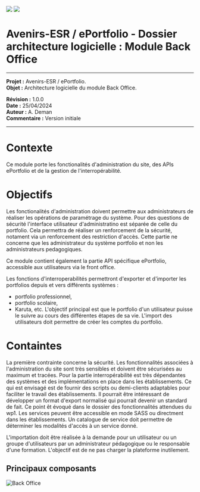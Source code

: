  <img src="https://avenirs-esr.github.io/dev-doc/assets/images/avenir-esr-logo_small.jpg"> <img src="https://avenirs-esr.github.io/dev-doc/assets/images/esup-portail-logo_small.png"/> 
 # Avenirs-ESR / ePortfolio - Dossier architecture logicielle : Module Back Office 

---
**Projet :** Avenirs-ESR / ePortfolio. <br/>
**Objet :** Architecture logicielle du module Back Office.<br/>

**Révision :** 1.0.0<br/>
**Date :** 25/04/2024<br/>
**Auteur :** A. Deman<br/>
**Commentaire :** Version initiale<br/>

-----
# Contexte
Ce module porte les fonctionalités d'administration du site, des APIs ePortfolio et de la gestion de l'interropérabilité.

# Objectifs
Les fonctionalités d'administration doivent permettre aux administrateurs de réaliser les opérations de paramétrage du système. 
Pour des questions de sécurité l'interface utilisateur d'administratino est séparée de celle du portfolio. Cela permettra de réaliser un renforcement de la sécurité, notament via un renforcement des restriction d'accès. Cette partie ne concerne que les administrateur du système portfolio et non les administrateurs pedagogiques. 

Ce module contient également la partie API spécifique ePortfolio, accessible aux utilisateurs via le front office.

Les fonctions d'interroperabilités permettront d'exporter et d'importer les portfolios depuis et vers différents systèmes : 
- portfolio professionnel,
- portfolio scolaire,
- Karuta, etc.
L'objectif principal est que le portfolio d'un utilisateur puisse le suivre au cours des différentes étapes de sa vie.
L'import des utilisateurs doit permettre de créer les comptes du portfolio.

# Containtes
La première contrainte concerne la sécurité. Les fonctionnalités associées à l'administration du site sont très sensibles et doivent être sécurisées au maximum et tracées.
Pour la partie interropérabilité est très dépendantes des systèmes et des implémentations en place dans les établissements. Ce qui est envisagé est de fournir des scripts ou demi-clients adaptables pour faciliter le travail des établissements.
Il pourrait être intéressant de développer un format d'export normalisé qui pourrait devenir un standard de fait. Ce point êt évoqué dans le dossier des fonctionnalités attendues du wp1.
Les services peuvent être accessible en mode SASS ou directment dans les établissements. Un catalogue de service doit permettre de déterminer les modalités d'accès à un service donné.

L'importation doit être réalisée à la demande pour un utilisateur ou un groupe d'utilisateurs par un administrateur pédagogique ou le responsable d'une formation. L'objectif est de ne pas charger la plateforme inutilement.


## Principaux composants
<img src="../../assets/images/architecture-back-office.png" alt="Back Office" />
